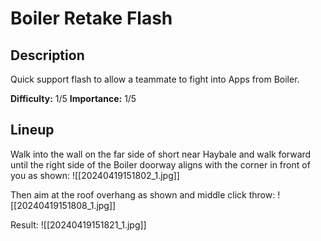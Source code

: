 # Boiler Retake Flash
## Description
Quick support flash to allow a teammate to fight into Apps from Boiler.

**Difficulty:** 1/5
**Importance:** 1/5
## Lineup

Walk into the wall on the far side of short near Haybale and walk forward until the right side of the Boiler doorway aligns with the corner in front of you as shown:
![[20240419151802_1.jpg]]

Then aim at the roof overhang as shown and middle click throw:
![[20240419151808_1.jpg]]

Result:
![[20240419151821_1.jpg]]
